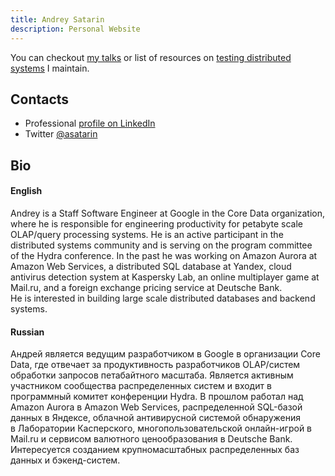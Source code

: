 ```yaml
---
title: Andrey Satarin
description: Personal Website
---
```


You can checkout [my talks](/talks) or list of resources on [testing distributed systems](/testing-distributed-systems) I maintain.


## Contacts

* Professional [profile on LinkedIn](https://www.linkedin.com/in/asatarin/)
* Twitter [@asatarin](https://twitter.com/asatarin)


## Bio

#### English
Andrey is a Staff Software Engineer at Google in the Core Data organization, 
where he is responsible for engineering productivity for petabyte scale 
OLAP/query processing systems. He is an active participant in the distributed 
systems community and is serving on the program committee of the Hydra conference. 
In the past he was working on Amazon Aurora at Amazon Web Services, a distributed 
SQL database at Yandex, cloud antivirus detection system at Kaspersky Lab, 
an online multiplayer game at Mail.ru, and a foreign exchange pricing service at Deutsche Bank. 
He is interested in building large scale distributed databases and backend systems.

#### Russian
Андрей является ведущим разработчиком в Google в организации Core Data, 
где отвечает за продуктивность разработчиков OLAP/систем обработки запросов 
петабайтного масштаба. Является активным участником сообщества распределенных 
систем и входит в программный комитет конференции Hydra. В прошлом работал 
над Amazon Aurora в Amazon Web Services, распределенной SQL-базой данных 
в Яндексе, облачной антивирусной системой обнаружения в Лаборатории Касперского, 
многопользовательской онлайн-игрой в Mail.ru и сервисом валютного ценообразования в Deutsche Bank. 
Интересуется созданием крупномасштабных распределенных баз данных и бэкенд-систем.
